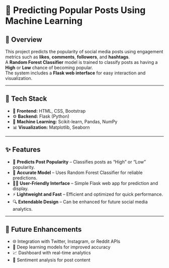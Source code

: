 # 🌟 Predicting Popular Posts Using Machine Learning

## 📘 Overview
This project predicts the popularity of social media posts using engagement metrics such as **likes**, **comments**, **followers**, and **hashtags**.  
A **Random Forest Classifier** model is trained to classify posts as having a **High** or **Low** chance of becoming popular.  
The system includes a **Flask web interface** for easy interaction and visualization.

---

## 🧩 Tech Stack

- 🎨 **Frontend:** HTML, CSS, Bootstrap  
- ⚙️ **Backend:** Flask (Python)  
- 🤖 **Machine Learning:** Scikit-learn, Pandas, NumPy  
- 📊 **Visualization:** Matplotlib, Seaborn  

---

## ✨ Features

- 🔮 **Predicts Post Popularity** – Classifies posts as “High” or “Low” popularity.  
- 🧠 **Accurate Model** – Uses Random Forest Classifier for reliable predictions.  
- 🧑‍💻 **User-Friendly Interface** – Simple Flask web app for prediction and display.  
- ⚡ **Lightweight and Fast** – Efficient and optimized for quick performance.  
- 🔍 **Extendable Design** – Can be enhanced for future social media analytics.  

---

## 🔮 Future Enhancements

- 🌐 Integration with Twitter, Instagram, or Reddit APIs
- 🧬 Deep learning models for improved accuracy
- 📈 Dashboard with real-time analytics
- 💬 Sentiment analysis for post content


